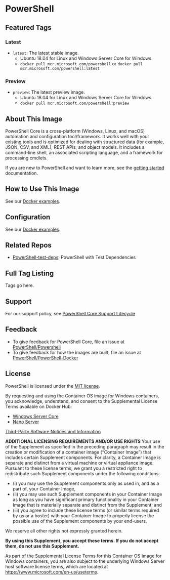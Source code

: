 # PowerShell

## Featured Tags

### Latest

- `latest`: The latest stable image.
  - Ubuntu 18.04 for Linux and Windows Server Core for Windows
  - `docker pull mcr.microsoft.com/powershell` or `docker pull mcr.microsoft.com/powershell:latest`

### Preview

- `preview`: The latest preview image.
  - Ubuntu 18.04 for Linux and Windows Server Core for Windows
  - `docker pull mcr.microsoft.com/powershell:preview`

## About This Image

PowerShell Core is a cross-platform (Windows, Linux, and macOS) automation and configuration tool/framework.
It works well with your existing tools and is optimized
for dealing with structured data (for example, JSON, CSV, and XML), REST APIs, and object models.
It includes a command-line shell, an associated scripting language, and a framework for processing cmdlets.

If you are new to PowerShell and want to learn more, see the [getting started][] documentation.

[getting started]: https://github.com/PowerShell/PowerShell/tree/master/docs/learning-powershell

## How to Use This Image

See our [Docker examples](https://github.com/PowerShell/PowerShell-Docker#examples).

## Configuration

See our [Docker examples](https://github.com/PowerShell/PowerShell-Docker#examples).

## Related Repos

- [PowerShell-test-deps](https://store.docker.com/images/microsoft-powershell-test-deps/):
  PowerShell with Test Dependencies

## Full Tag Listing

Tags go here.

## Support

For our support policy, see [PowerShell Core Support Lifecycle](https://docs.microsoft.com/en-us/powershell/scripting/powershell-core-support)

## Feedback

- To give feedback for PowerShell Core,
  file an issue at [PowerShell/Powershell](https://github.com/PowerShell/PowerShell/issues/new/choose)
- To give feedback for how the images are built,
  file an issue at [PowerShell/PowerShell-Docker](https://github.com/PowerShell/PowerShell-Docker/issues/new/choose)

## License

PowerShell is licensed under the [MIT license][].

[MIT license]: https://github.com/PowerShell/PowerShell/tree/master/LICENSE.txt

By requesting and using the Container OS image for Windows containers, you acknowledge, understand,
and consent to the Supplemental License Terms available on Docker Hub:

- [Windows Server Core](https://hub.docker.com/_/microsoft-windows-servercore)
- [Nano Server](https://hub.docker.com/_/microsoft-windows-nanoserver)

[Third-Party Software Notices and Information](https://github.com/PowerShell/PowerShell/blob/master/ThirdPartyNotices.txt)

**ADDITIONAL LICENSING REQUIREMENTS AND/OR USE RIGHTS**
Your use of the Supplement as specified in the preceding paragraph may result in the creation or
modification of a container image (“Container Image”) that includes certain Supplement components.
For clarity, a Container Image is separate and distinct from a virtual machine or virtual appliance image.
Pursuant to these license terms,
we grant you a restricted right to redistribute such Supplement components under the following conditions:

- (i) you may use the Supplement components only as used in, and as a part of, your Container Image,
- (ii) you may use such Supplement components in your Container Image as long as you have significant
  primary functionality in your Container Image that is materially separate and
  distinct from the Supplement; and
- (iii) you agree to include these license terms (or similar terms required by us or a hoster) with your
  Container Image to properly license the possible use of the Supplement components by your end-users.

We reserve all other rights not expressly granted herein.

**By using this Supplement, you accept these terms. If you do not accept them, do not use this Supplement.**

As part of the Supplemental License Terms for this Container OS Image for Windows containers,
you are also subject to the underlying Windows Server host software license terms,
which are located at https://www.microsoft.com/en-us/useterms.
